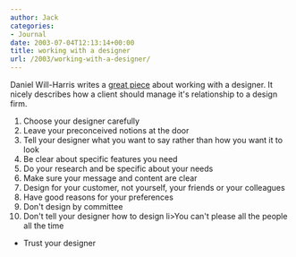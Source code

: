 ```yaml
---
author: Jack
categories:
- Journal
date: 2003-07-04T12:13:14+00:00
title: working with a designer
url: /2003/working-with-a-designer/
---
```


Daniel Will-Harris writes a [great piece][1] about working with a designer. It nicely describes how a client should manage it's relationship to a design firm.



  1. Choose your designer carefully
  2. Leave your preconceived notions at the door
  3. Tell your designer what you want to say rather than how you want it to look
  4. Be clear about specific features you need
  5. Do your research and be specific about your needs
  6. Make sure your message and content are clear
  7. Design for your customer, not yourself, your friends or your colleagues
  8. Have good reasons for your preferences
  9. Don't design by committee
 10. Don't tell your designer how to design
li>You can't please all the people all the time</li> 

  * Trust your designer</ol>

 [1]: http://www.will-harris.com/design/working-with-designers.html